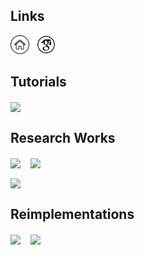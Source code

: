 ## Links
[<img src="./assets/homepage.png" width=30>](https://lynnho.github.io/)
&nbsp;
[<img src="./assets/google-scholar.png" width=30>](https://scholar.google.com/citations?user=fDTTEaAAAAAJ)


## Tutorials
[<img width="48.5%" align="center" src="https://github-readme-stats.vercel.app/api/pin/?username=LynnHo&repo=Matrix-Calculus-Tutorial&description_lines_count=2" />](https://github.com/LynnHo/Matrix-Calculus-Tutorial)


## Research Works
[<img width="48.5%" align="center" src="https://github-readme-stats.vercel.app/api/pin/?username=LynnHo&repo=EigenGAN-Tensorflow&description_lines_count=2" />](https://github.com/LynnHo/EigenGAN-Tensorflow)
&nbsp;&nbsp;
[<img width="48.5%" align="center" src="https://github-readme-stats.vercel.app/api/pin/?username=LynnHo&repo=AttGAN-Tensorflow&description_lines_count=2" />](https://github.com/LynnHo/AttGAN-Tensorflow)

[<img width="48.5%" align="center" src="https://github-readme-stats.vercel.app/api/pin/?username=LynnHo&repo=PA-GAN-Tensorflow&description_lines_count=2" />](https://github.com/LynnHo/PA-GAN-Tensorflow)

## Reimplementations
[<img width="48.5%" align="center" src="https://github-readme-stats.vercel.app/api/pin/?username=LynnHo&repo=DCGAN-LSGAN-WGAN-GP-DRAGAN-Tensorflow-2&description_lines_count=2" />](https://github.com/LynnHo/DCGAN-LSGAN-WGAN-GP-DRAGAN-Tensorflow-2)
&nbsp;&nbsp;
[<img width="48.5%" align="center" src="https://github-readme-stats.vercel.app/api/pin/?username=LynnHo&repo=CycleGAN-Tensorflow-2&description_lines_count=2" />](https://github.com/LynnHo/CycleGAN-Tensorflow-2)
